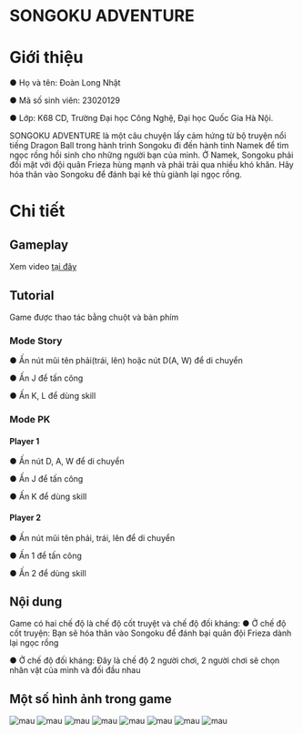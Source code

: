 # SONGOKU ADVENTURE
# Giới thiệu
●  Họ và tên: Đoàn Long Nhật

●  Mã số sinh viên: 23020129

●  Lớp: K68 CD, Trường Đại học Công Nghệ, Đại học Quốc Gia Hà Nội.

SONGOKU ADVENTURE là một câu chuyện lấy cảm hứng từ bộ truyện nổi tiếng Dragon Ball trong hành trình Songoku đi đến hành tinh Namek để tìm ngọc rồng hồi sinh cho những người bạn của mình. Ở Namek, Songoku phải đối mặt với đội quân Frieza hùng mạnh và phải trải qua nhiều khó khăn. Hãy hóa thân vào Songoku để đánh bại kẻ thù giành lại ngọc rồng.

# Chi tiết
## Gameplay 
Xem video [tại đây](https://www.google.com)
## Tutorial 
Game được thao tác bằng chuột và bàn phím
### Mode Story
●  Ấn nút mũi tên phải(trái, lên) hoặc nút D(A, W) để di chuyển

●  Ấn J để tấn công

●  Ấn K, L để dùng skill
### Mode PK
#### Player 1
●  Ấn nút D, A, W để di chuyển

●  Ấn J để tấn công

●  Ấn K để dùng skill
#### Player 2
●  Ấn nút mũi tên phải, trái, lên để di chuyển

●  Ấn 1 để tấn công

●  Ấn 2 để dùng skill
## Nội dung
Game có hai chế độ là chế độ cốt truyệt và chế độ đối kháng:
●  Ở chế độ cốt truyện: Bạn sẽ hóa thân vào Songoku để đánh bại quân đội Frieza dành lại ngọc rồng

●  Ở chế độ đối kháng: Đây là chế độ 2 người chơi, 2 người chơi sẽ chọn nhân vật của mình và đối đầu nhau
## Một số hình ảnh trong game
![mau](menu.png)
![mau](map1.png)
![mau](map2.png)
![mau](rong.png)
![mau](pause.png)
![mau](pk1.png)
![mau](pk2.png)
![mau](over.png)

